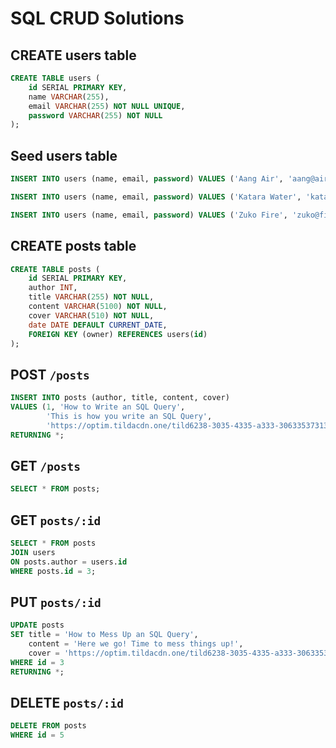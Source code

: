 # SQL CRUD Solutions

## CREATE users table

```sql
CREATE TABLE users (
    id SERIAL PRIMARY KEY,
    name VARCHAR(255),
    email VARCHAR(255) NOT NULL UNIQUE,
    password VARCHAR(255) NOT NULL
);
```

## Seed users table

```sql
INSERT INTO users (name, email, password) VALUES ('Aang Air', 'aang@air.com', 'aangpass');

INSERT INTO users (name, email, password) VALUES ('Katara Water', 'katara@water.com', 'katarapass');

INSERT INTO users (name, email, password) VALUES ('Zuko Fire', 'zuko@fire.com', 'zukopass');
```

## CREATE posts table

```sql
CREATE TABLE posts (
    id SERIAL PRIMARY KEY,
    author INT,
    title VARCHAR(255) NOT NULL,
    content VARCHAR(5100) NOT NULL,
    cover VARCHAR(510) NOT NULL,
    date DATE DEFAULT CURRENT_DATE,
    FOREIGN KEY (owner) REFERENCES users(id)
);
```

## POST `/posts`

```sql
INSERT INTO posts (author, title, content, cover)
VALUES (1, 'How to Write an SQL Query',
        'This is how you write an SQL Query',
        'https://optim.tildacdn.one/tild6238-3035-4335-a333-306335373139/-/resize/824x/-/format/webp/IMG_3349.jpg')
RETURNING *;
```

## GET `/posts`

```sql
SELECT * FROM posts;
```

## GET `posts/:id`

```sql
SELECT * FROM posts
JOIN users
ON posts.author = users.id
WHERE posts.id = 3;
```

## PUT `posts/:id`

```sql
UPDATE posts
SET title = 'How to Mess Up an SQL Query',
    content = 'Here we go! Time to mess things up!',
    cover = 'https://optim.tildacdn.one/tild6238-3035-4335-a333-306335373139/-/resize/824x/-/format/webp/IMG_3349.jpg'
WHERE id = 3
RETURNING *;
```

## DELETE `posts/:id`

```sql
DELETE FROM posts
WHERE id = 5
```
